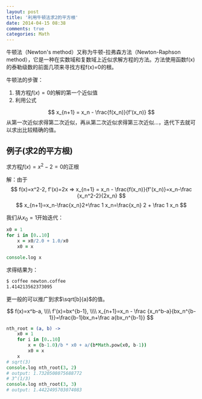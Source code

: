 ```yaml
---
layout: post
title: '利用牛顿法求2的平方根'
date: 2014-04-15 08:38
comments: true
categories: Math
---
```

牛顿法（Newton's method）又称为牛顿-拉弗森方法（Newton-Raphson method），它是一种在实数域和复数域上近似求解方程的方法。方法使用函数f(x)的泰勒级数的前面几项来寻找方程f(x)=0的根。

牛顿法的步骤：

1. 猜方程$f(x)=0$的解的第一个近似值
2. 利用公式

$$
x_{n+1} = x_n - \frac{f(x_n)}{f'(x_n)}
$$
从第一次近似求得第二次近似，再从第二次近似求得第三次近似...，迭代下去就可以求出比较精确的值。

## 例子(求2的平方根)

求方程$f(x)=x^2-2=0$的正根

解：由于
$$
f(x)=x^2-2, f'(x)=2x =>
x_{n+1} = x_n - \frac{f(x_n)}{f'(x_n)}=x_n-\frac {x_n^2-2}{2x_n}
$$
$$
x_{n+1}=x_n-\frac{x_n}2+\frac 1 x_n=\frac{x_n} 2 + \frac 1 x_n
$$

我们从$x_0=1$开始迭代：
```coffeescript
x0 = 1
for i in [0..10]
    x = x0/2.0 + 1.0/x0
    x0 = x

console.log x
```

求得结果为：
```bash
$ coffee newton.coffee
1.414213562373095
```
更一般的可以推广到求$\sqrt[b]{a}$的值。

$$
f(x)=x^b-a, \\\\
f'(x)=bx^{b-1}, \\\\
x_{n+1}=x_n - \frac {x_n^b-a}{bx_n^{b-1}}=\frac{b-1}bx_n+\frac a{bx_n^{b-1}}
$$

```coffeescript
nth_root = (a, b) ->
    x0 = 1
    for i in [0..10]
        x = (b-1.0)/b * x0 + a/(b*Math.pow(x0, b-1))
        x0 = x
    x
# sqrt(3)
console.log nth_root(3, 2)
# output: 1.7320508075688772
# 3^(1/3)
console.log nth_root(3, 3)
# output: 1.4422495703074083
```
